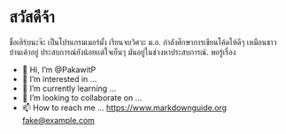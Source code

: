 # สวัสดีจ้า
ชื่อเฮิร์บนะจ๊ะ เป็นโปรแกรมเมอร์มั้ง เรียนจบวิศวะ ม.อ. กำลังศึกษาการเขียนโค้ดให้ดีๆ เหมือนชาวบ้านเค้าอยู๋ ประสบการณ์ยังน้อยเเต่ใจเย็นๆ มันอยู่ในช่วงหาประสบการณ์.
พอรู้เรื่อง
- 👋 Hi, I’m @PakawitP
- 👀 I’m interested in ...
- 🌱 I’m currently learning ...
- 💞️ I’m looking to collaborate on ...
- 📫 How to reach me ...
<https://www.markdownguide.org>
<fake@example.com>
<!---
PakawitP/PakawitP is a ✨ special ✨ repository because its `README.md` (this file) appears on your GitHub profile.
You can click the Preview link to take a look at your changes.
--->
